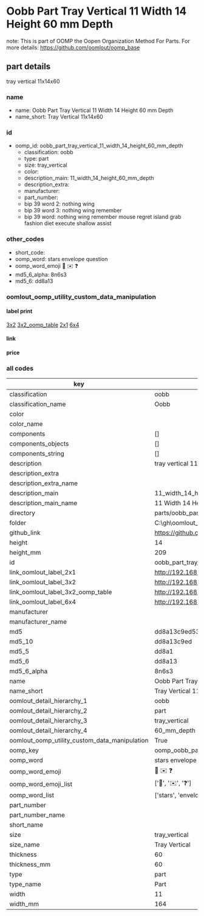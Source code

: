 # Oobb Part Tray Vertical 11 Width 14 Height 60 mm Depth  

note: This is part of OOMP the Oopen Organization Method For Parts. For more details: https://github.com/oomlout/oomp_base

##  part details
  



tray vertical 11x14x60



### name
* name: Oobb Part Tray Vertical 11 Width 14 Height 60 mm Depth
* name_short: Tray Vertical 11x14x60 
### id
* oomp_id: oobb_part_tray_vertical_11_width_14_height_60_mm_depth
  * classification: oobb
  * type: part
  * size: tray_vertical
  * color: 
  * description_main: 11_width_14_height_60_mm_depth
  * description_extra: 
  * manufacturer: 
  * part_number: 
  * bip 39 word 2: nothing wing
  * bip 39 word 3: nothing wing remember
  * bip 39 word: nothing wing remember mouse regret island grab fashion diet execute shallow assist

### other_codes
* short_code: 
* oomp_word: stars envelope question
* oomp_word_emoji :stars: :envelope: :question:
* md5_6_alpha: 8n6s3
* md5_6: dd8a13






### oomlout_oomp_utility_custom_data_manipulation
#### label print
[3x2](http://192.168.1.245:1112/?label=oomp%208n6s3)
[3x2_oomp_table](http://192.168.1.108:1112/?label=oomp%208n6s3)
[2x1](http://192.168.1.242:1112/?label=oomp%208n6s3)
[6x4](http://192.168.1.55:1112/?label=oomp%208n6s3)    

#### link

                              

#### price







### all codes 
| key | value |  
| --- | --- |  
| classification | oobb |  
| classification_name | Oobb |  
| color |  |  
| color_name |  |  
| components | [] |  
| components_objects | [] |  
| components_string | [] |  
| description | tray vertical 11x14x60 |  
| description_extra |  |  
| description_extra_name |  |  
| description_main | 11_width_14_height_60_mm_depth |  
| description_main_name | 11 Width 14 Height 60 mm Depth |  
| directory | parts/oobb_part_tray_vertical_11_width_14_height_60_mm_depth |  
| folder | C:\gh\oomlout_oobb_version_4_generated_parts\parts\oobb_part_tray_vertical_11_width_14_height_60_mm_depth |  
| github_link | https://github.com/oomlout/oomlout_oomp_part_src/tree/main/parts/oobb_part_tray_vertical_11_width_14_height_60_mm_depth |  
| height | 14 |  
| height_mm | 209 |  
| id | oobb_part_tray_vertical_11_width_14_height_60_mm_depth |  
| link_oomlout_label_2x1 | http://192.168.1.242:1112/?label=oomp%208n6s3 |  
| link_oomlout_label_3x2 | http://192.168.1.245:1112/?label=oomp%208n6s3 |  
| link_oomlout_label_3x2_oomp_table | http://192.168.1.108:1112/?label=oomp%208n6s3 |  
| link_oomlout_label_6x4 | http://192.168.1.55:1112/?label=oomp%208n6s3 |  
| manufacturer |  |  
| manufacturer_name |  |  
| md5 | dd8a13c9ed534ca9d9da590b6b7eecb6 |  
| md5_10 | dd8a13c9ed |  
| md5_5 | dd8a1 |  
| md5_6 | dd8a13 |  
| md5_6_alpha | 8n6s3 |  
| name | Oobb Part Tray Vertical 11 Width 14 Height 60 mm Depth |  
| name_short | Tray Vertical 11x14x60  |  
| oomlout_detail_hierarchy_1 | oobb |  
| oomlout_detail_hierarchy_2 | part |  
| oomlout_detail_hierarchy_3 | tray_vertical |  
| oomlout_detail_hierarchy_4 | 60_mm_depth |  
| oomlout_oomp_utility_custom_data_manipulation | True |  
| oomp_key | oomp_oobb_part_tray_vertical_11_width_14_height_60_mm_depth |  
| oomp_word | stars envelope question |  
| oomp_word_emoji | :stars: :envelope: :question: |  
| oomp_word_emoji_list | [':stars:', ':envelope:', ':question:'] |  
| oomp_word_list | ['stars', 'envelope', 'question'] |  
| part_number |  |  
| part_number_name |  |  
| short_name |  |  
| size | tray_vertical |  
| size_name | Tray Vertical |  
| thickness | 60 |  
| thickness_mm | 60 |  
| type | part |  
| type_name | Part |  
| width | 11 |  
| width_mm | 164 |  
